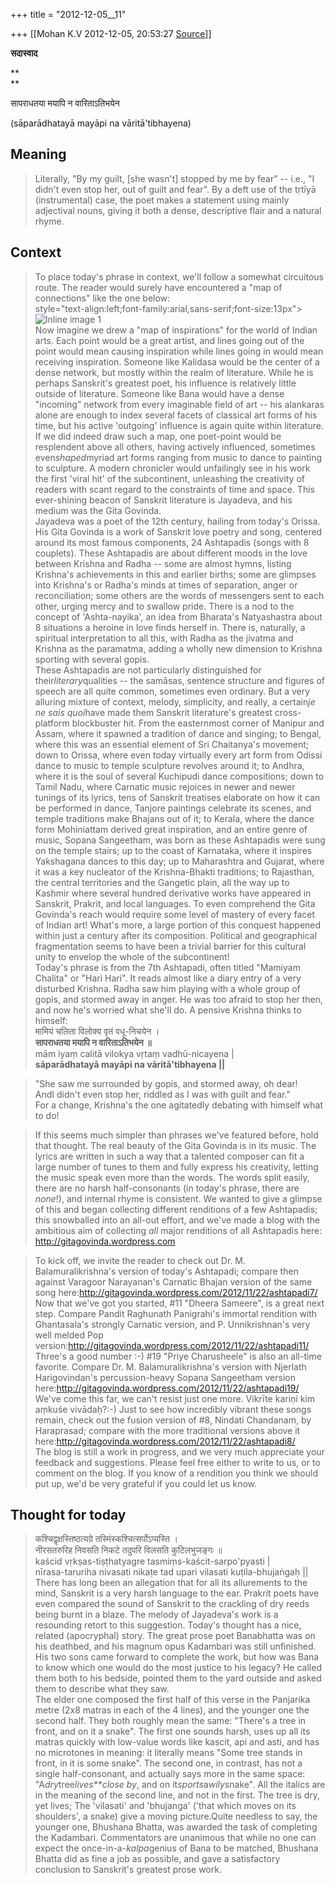+++
title = "2012-12-05__11"

+++
[[Mohan K.V	2012-12-05, 20:53:27 [Source](https://groups.google.com/g/sadaswada/c/6NTWhoHZhVM)]]



**सदास्वाद**  

**  
**

सापराधतया मयापि न वारिताऽतिभयेन  

  

(sāparādhatayā mayāpi na vāritā'tibhayena)

  

## Meaning

> Literally, "By my guilt, \[she wasn't\] stopped by me by fear" -- i.e., "I didn't even stop her, out of guilt and fear". By a deft use of the tṛtīyā (instrumental) case, the poet makes a statement using mainly adjectival nouns, giving it both a dense, descriptive flair and a natural rhyme.

## Context

> To place today's phrase in context, we'll follow a somewhat circuitous route. The reader would surely have encountered a "map of connections" like the one below:  
>  style="text-align:left;font-family:arial,sans-serif;font-size:13px">  
> ![Inline image 1](https://ci4.googleusercontent.com/proxy/Kf2LFfrhUL7u52aqXYe02wj-SJKx0YDKO7OSNjSmn2fk7JbInuPc4OjVykDwRE_su1YQiADpA9QsgJ-QIzufqI-1H-Jw8M87YMNGSUXym915aMysDqxDLmbez2NnXgzbToq3xoa1U7TZFO2iUrcfaMwQvhhH2DVlgnKHYep8qKkASVIEC3-56Vxb2jSou-L4TdE4gqMdzA6ZV_Gm4aIrdQ=s0-d-e1-ft#https://mail.google.com/mail/u/0/?ui=2&ik=a50ebdf342&view=att&th=13b674d6eb737826&attid=0.1&disp=emb&realattid=ii_13b5ddab54081362&zw&atsh=1)  
> Now imagine we drew a "map of inspirations" for the world of Indian arts. Each point would be a great artist, and lines going out of the point would mean causing inspiration while lines going in would mean receiving inspiration. Someone like Kalidasa would be the center of a dense network, but mostly within the realm of literature. While he is perhaps Sanskrit's greatest poet, his influence is relatively little outside of literature. Someone like Bana would have a dense "incoming" network from every imaginable field of art -- his alankaras alone are enough to index several facets of classical art forms of his time, but his active 'outgoing' influence is again quite within literature.  
> If we did indeed draw such a map, one poet-point would be resplendent above all others, having actively influenced, sometimes even*shaped*myriad art forms ranging from music to dance to painting to sculpture. A modern chronicler would unfailingly see in his work the first 'viral hit' of the subcontinent, unleashing the creativity of readers with scant regard to the constraints of time and space. This ever-shining beacon of Sanskrit literature is Jayadeva, and his medium was the Gita Govinda.  
> Jayadeva was a poet of the 12th century, hailing from today's Orissa. His Gita Govinda is a work of Sanskrit love poetry and song, centered around its most famous components, 24 Ashtapadis (songs with 8 couplets). These Ashtapadis are about different moods in the love between Krishna and Radha -- some are almost hymns, listing Krishna's achievements in this and earlier births; some are glimpses into Krishna's or Radha's minds at times of separation, anger or reconciliation; some others are the words of messengers sent to each other, urging mercy and to swallow pride. There is a nod to the concept of 'Ashta-nayika', an idea from Bharata's Natyashastra about 8 situations a heroine in love finds herself in. There is, naturally, a spiritual interpretation to all this, with Radha as the jivatma and Krishna as the paramatma, adding a wholly new dimension to Krishna sporting with several gopis.  
> These Ashtapadis are not particularly distinguished for their*literary*qualities -- the samāsas, sentence structure and figures of speech are all quite common, sometimes even ordinary. But a very alluring mixture of context, melody, simplicity, and really, a certain*je ne sais quoi*have made them Sanskrit literature's greatest cross-platform blockbuster hit. From the easternmost corner of Manipur and Assam, where it spawned a tradition of dance and singing; to Bengal, where this was an essential element of Sri Chaitanya's movement; down to Orissa, where even today virtually every art form from Odissi dance to music to temple sculpture revolves around it; to Andhra, where it is the soul of several Kuchipudi dance compositions; down to Tamil Nadu, where Carnatic music rejoices in newer and newer tunings of its lyrics, tens of Sanskrit treatises elaborate on how it can be performed in dance, Tanjore paintings celebrate its scenes, and temple traditions make Bhajans out of it; to Kerala, where the dance form Mohiniattam derived great inspiration, and an entire genre of music, Sopana Sangeetham, was born as these Ashtapadis were sung on the temple stairs; up to the coast of Karnataka, where it inspires Yakshagana dances to this day; up to Maharashtra and Gujarat, where it was a key nucleator of the Krishna-Bhakti traditions; to Rajasthan, the central territories and the Gangetic plain, all the way up to Kashmir where several hundred derivative works have appeared in Sanskrit, Prakrit, and local languages. To even comprehend the Gita Govinda's reach would require some level of mastery of every facet of Indian art! What's more, a large portion of this conquest happened within just a century after its composition. Political and geographical fragmentation seems to have been a trivial barrier for this cultural unity to envelop the whole of the subcontinent!  
> Today's phrase is from the 7th Ashtapadi, often titled "Mamiyam Chalita" or "Hari Hari". It reads almost like a diary entry of a very disturbed Krishna. Radha saw him playing with a whole group of gopis, and stormed away in anger. He was too afraid to stop her then, and now he's worried what she'll do. A pensive Krishna thinks to himself:  
> मामियं चलिता विलोक्य वृतं वधू-निचयेन ।  
> **सापराधतया मयापि न वारिताऽतिभयेन ॥**  
> mām iyaṃ calitā vilokya vṛtaṃ vadhū-nicayena \|  
> **sāparādhatayā mayāpi na vāritā'tibhayena \|\|** 

> "She saw me surrounded by gopis, and stormed away, oh dear!  
> AndI didn't even stop her, riddled as I was with guilt and fear."  
> For a change, Krishna's the one agitatedly debating with himself what to do! 

> If this seems much simpler than phrases we've featured before, hold that thought. The real beauty of the Gita Govinda is in its music. The lyrics are written in such a way that a talented composer can fit a large number of tunes to them and fully express his creativity, letting the music speak even more than the words. The words split easily, there are no harsh half-consonants (in today's phrase, there are *none*!), and internal rhyme is consistent. We wanted to give a glimpse of this and began collecting different renditions of a few Ashtapadis; this snowballed into an all-out effort, and we've made a blog with the ambitious aim of collecting *all* major renditions of all Ashtapadis here: <http://gitagovinda.wordpress.com> 

> To kick off, we invite the reader to check out Dr. M. Balamuralikrishna's version of today's Ashtapadi; compare then against Varagoor Narayanan's Carnatic Bhajan version of the same song here:<http://gitagovinda.wordpress.com/2012/11/22/ashtapadi7/>  
> Now that we've got you started, #11 "Dheera Sameere", is a great next step. Compare Pandit Raghunath Panigrahi's immortal rendition with Ghantasala's strongly Carnatic version, and P. Unnikrishnan's very well melded Pop version:<http://gitagovinda.wordpress.com/2012/11/22/ashtapadi11/>  
> Three's a good number :-) #19 "Priye Charusheele" is also an all-time favorite. Compare Dr. M. Balamuralikrishna's version with Njerlath Harigovindan's percussion-heavy Sopana Sangeetham version here:<http://gitagovinda.wordpress.com/2012/11/22/ashtapadi19/>  
> We've come this far, we can't resist just one more. Vikrīte kariṇi kim aṃkuśe vivādaḥ?:-) Just to see how incredibly vibrant these songs remain, check out the fusion version of #8, Nindati Chandanam, by Haraprasad; compare with the more traditional versions above it here:<http://gitagovinda.wordpress.com/2012/11/22/ashtapadi8/>  
> The blog is still a work in progress, and we very much appreciate your feedback and suggestions. Please feel free either to write to us, or to comment on the blog. If you know of a rendition you think we should put up, we'd be very grateful if you could let us know.

## Thought for today

> कश्चिद्वृक्षस्तिष्ठत्यग्रे तस्मिंस्कश्चित्सर्पोऽप्यस्ति ।  
> नीरसतरुरिह निवसति निकटे तदुपरि विलसति कुटिलभुजङ्गः ॥  
> kaścid vṛkṣas-tiṣṭhatyagre tasmiṃs-kaścit-sarpo'pyasti \|  
> nīrasa-taruriha nivasati nikaṭe tad upari vilasati kuṭila-bhujaṅgaḥ \|\|  
> There has long been an allegation that for all its allurements to the mind, Sanskrit is a very harsh language to the ear. Prakrit poets have even compared the sound of Sanskrit to the crackling of dry reeds being burnt in a blaze. The melody of Jayadeva's work is a resounding retort to this suggestion. Today's thought has a nice, related (apocryphal) story. The great prose poet Banabhatta was on his deathbed, and his magnum opus Kadambari was still unfinished. His two sons came forward to complete the work, but how was Bana to know which one would do the most justice to his legacy? He called them both to his bedside, pointed them to the yard outside and asked them to describe what they saw.  
> The elder one composed the first half of this verse in the Panjarika metre (2x8 matras in each of the 4 lines), and the younger one the second half. They both roughly mean the same: "There's a tree in front, and on it a snake". The first one sounds harsh, uses up all its matras quickly with low-value words like kascit, api and asti, and has no microtones in meaning: it literally means "Some tree stands in front, in it is some snake". The second one, in contrast, has not a single half-consonant, and actually says more in the same space: "A*dry*tree*lives**close by*, and on it*sports*a*wily*snake". All the italics are in the meaning of the second line, and not in the first. The tree is dry, yet lives; The 'vilasati' and 'bhujanga' ('that which moves on its shoulders', a snake) give a moving picture.Quite needless to say, the younger one, Bhushana Bhatta, was awarded the task of completing the Kadambari. Commentators are unanimous that while no one can expect the once-in-a-*kalpa*genius of Bana to be matched, Bhushana Bhatta did as fine a job as possible, and gave a satisfactory conclusion to Sanskrit's greatest prose work.

